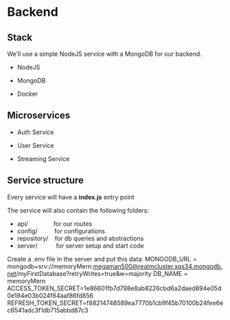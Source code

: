 # Backend

## Stack
We’ll use a simple NodeJS service with a MongoDB for our backend.

* NodeJS

* MongoDB

* Docker

## Microservices

* Auth Service

* User Service

* Streaming Service

## Service structure

Every service will have a **index.js** entry point

The service will also contain the following folders:

- api/               for our routes
- config/          for configurations
- repository/    for db queries and abstractions
- server/           for server setup and start code


Create a .env file in the server and put this data:
MONGODB_URL = mongodb+srv://memoryMern:megaman500@realmcluster.xqs34.mongodb.net/myFirstDatabase?retryWrites=true&w=majority
DB_NAME = memoryMern
ACCESS_TOKEN_SECRET=1e86601fb7d798e8ab8226cbd6a2daed894e05d0e194e03b024f84aaf86fd856
REFRESH_TOKEN_SECRET=f88214748589ea7770b1cb9f45b70100b24fee6ec6541adc3f1db715abbd87c3
